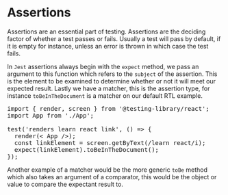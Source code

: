 # Assertions

Assertions are an essential part of testing. Assertions are the deciding factor of whether a test passes or fails. Usually a test will pass by default, if it is empty for instance, unless an error is thrown in which case the test fails.

In `Jest` assertions always begin with the `expect` method, we pass an argument to this function which refers to the `subject` of the assertion. This is the element to be examined to determine whether or not it will meet our expected result. Lastly we have a matcher, this is the assertion type, for instance `toBeInTheDocument` is a matcher on our default RTL example.

<pre>
import { render, screen } from '@testing-library/react';
import App from './App';

test('renders learn react link', () => {
  render(< App />);
  const linkElement = screen.getByText(/learn react/i);
  expect(linkElement).toBeInTheDocument();
});
</pre>

Another example of a matcher would be the more generic `toBe` method which also takes an argument of a comparator, this would be the object or value to compare the expectant result to.